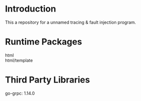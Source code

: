 # Introduction

This a repository for a unnamed tracing & fault injection program.

# Runtime Packages

html<br>
html/template<br>

# Third Party Libraries

go-grpc: 1.14.0<br>

